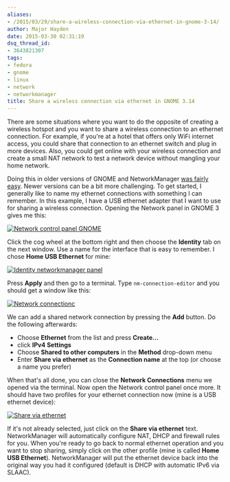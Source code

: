 ```yaml
---
aliases:
- /2015/03/29/share-a-wireless-connection-via-ethernet-in-gnome-3-14/
author: Major Hayden
date: 2015-03-30 02:31:19
dsq_thread_id:
- 3643821307
tags:
- fedora
- gnome
- linux
- network
- networkmanager
title: Share a wireless connection via ethernet in GNOME 3.14
---
```


There are some situations where you want to do the opposite of creating a wireless hotspot and you want to share a wireless connection to an ethernet connection. For example, if you're at a hotel that offers only WiFi internet access, you could share that connection to an ethernet switch and plug in more devices. Also, you could get online with your wireless connection and create a small NAT network to test a network device without mangling your home network.

<!--more-->

Doing this in older versions of GNOME and NetworkManager [was fairly easy][1]. Newer versions can be a bit more challenging. To get started, I generally like to name my ethernet connections with something I can remember. In this example, I have a USB ethernet adapter that I want to use for sharing a wireless connection. Opening the Network panel in GNOME 3 gives me this:

[<img src="/wp-content/uploads/2015/03/Network_010.png" alt="Network control panel GNOME" width="792" height="543" class="aligncenter size-full wp-image-5443" srcset="/wp-content/uploads/2015/03/Network_010.png 792w, /wp-content/uploads/2015/03/Network_010-300x206.png 300w" sizes="(max-width: 792px) 100vw, 792px" />][2]

Click the cog wheel at the bottom right and then choose the **Identity** tab on the next window. Use a name for the interface that is easy to remember. I chose **Home USB Ethernet** for mine:

[<img src="/wp-content/uploads/2015/03/Wired_011.png" alt="Identity networkmanager panel" width="682" height="481" class="aligncenter size-full wp-image-5445" srcset="/wp-content/uploads/2015/03/Wired_011.png 682w, /wp-content/uploads/2015/03/Wired_011-300x212.png 300w" sizes="(max-width: 682px) 100vw, 682px" />][3]

Press **Apply** and then go to a terminal. Type `nm-connection-editor` and you should get a window like this:

[<img src="/wp-content/uploads/2015/03/Network-Connections_012.png" alt="Network connectionc" width="413" height="336" class="aligncenter size-full wp-image-5447" srcset="/wp-content/uploads/2015/03/Network-Connections_012.png 413w, /wp-content/uploads/2015/03/Network-Connections_012-300x244.png 300w" sizes="(max-width: 413px) 100vw, 413px" />][4]

We can add a shared network connection by pressing the **Add** button. Do the following afterwards:

  * Choose **Ethernet** from the list and press **Create&#8230;**
  * click **IPv4 Settings**
  * Choose **Shared to other computers** in the **Method** drop-down menu
  * Enter **Share via ethernet** as the **Connection name** at the top (or choose a name you prefer)

When that's all done, you can close the **Network Connections** menu we opened via the terminal. Now open the Network control panel once more. It should have two profiles for your ethernet connection now (mine is a USB ethernet device):

[<img src="/wp-content/uploads/2015/03/Network_013.png" alt="Share via ethernet" width="792" height="543" class="aligncenter size-full wp-image-5448" srcset="/wp-content/uploads/2015/03/Network_013.png 792w, /wp-content/uploads/2015/03/Network_013-300x206.png 300w" sizes="(max-width: 792px) 100vw, 792px" />][5]

If it's not already selected, just click on the **Share via ethernet** text. NetworkManager will automatically configure NAT, DHCP and firewall rules for you. When you're ready to go back to normal ethernet operation and you want to stop sharing, simply click on the other profile (mine is called **Home USB Ethernet**). NetworkManager will put the ethernet device back into the original way you had it configured (default is DHCP with automatic IPv6 via SLAAC).

 [1]: http://askubuntu.com/questions/3063/share-wireless-connection-with-wired-ethernet-port
 [2]: /wp-content/uploads/2015/03/Network_010.png
 [3]: /wp-content/uploads/2015/03/Wired_011.png
 [4]: /wp-content/uploads/2015/03/Network-Connections_012.png
 [5]: /wp-content/uploads/2015/03/Network_013.png